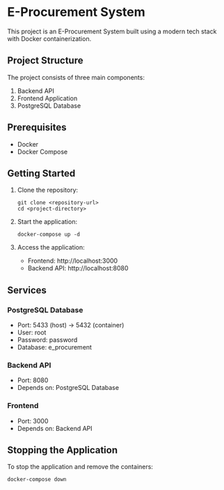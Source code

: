 # E-Procurement System

This project is an E-Procurement System built using a modern tech stack with Docker containerization.

## Project Structure

The project consists of three main components:

1. Backend API
2. Frontend Application
3. PostgreSQL Database

## Prerequisites

- Docker
- Docker Compose

## Getting Started

1. Clone the repository:

   ```
   git clone <repository-url>
   cd <project-directory>
   ```

2. Start the application:

   ```
   docker-compose up -d
   ```

3. Access the application:
   - Frontend: http://localhost:3000
   - Backend API: http://localhost:8080

## Services

### PostgreSQL Database

- Port: 5433 (host) -> 5432 (container)
- User: root
- Password: password
- Database: e_procurement

### Backend API

- Port: 8080
- Depends on: PostgreSQL Database

### Frontend

- Port: 3000
- Depends on: Backend API


## Stopping the Application

To stop the application and remove the containers:

```
docker-compose down
```
